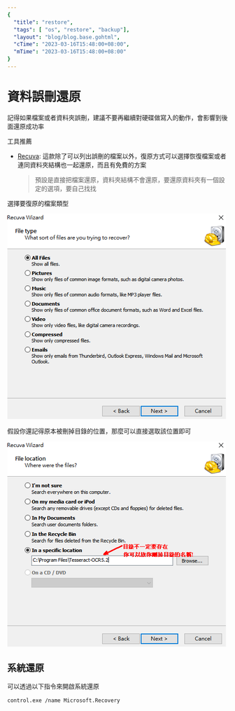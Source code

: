 ```yaml
---
{
  "title": "restore",
  "tags": [ "os", "restore", "backup"],
  "layout": "blog/blog.base.gohtml",
  "cTime": "2023-03-16T15:48:00+08:00",
  "mTime": "2023-03-16T15:48:00+08:00"
}
---
```


# 資料誤刪還原

記得如果檔案或者資料夾誤刪，建議不要再繼續對硬碟做寫入的動作，會影響到後面還原成功率

工具推薦

- [Recuva](https://www.ccleaner.com/recuva/download): 這款除了可以列出誤刪的檔案以外，復原方式可以選擇恢復檔案或者連同資料夾結構也一起還原，而且有免費的方案
  > 預設是直接把檔案還原，資料夾結構不會還原，要還原資料夾有一個設定的選項，要自己找找

選擇要復原的檔案類型

![](img/recuva_select_file.png)

假設你還記得原本被刪掉目錄的位置，那麼可以直接選取該位置即可

![](img/recuva_file_location.png)

## 系統還原

可以透過以下指令來開啟系統還原

```
control.exe /name Microsoft.Recovery
```
